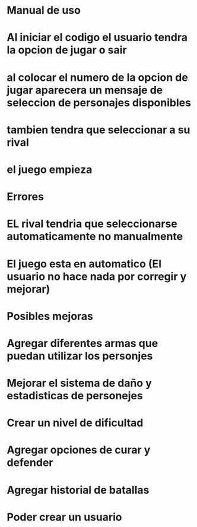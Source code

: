# Manual de uso 
# Al iniciar el codigo el usuario tendra la opcion de jugar o sair
# al colocar el numero de la opcion de jugar aparecera un mensaje de seleccion de personajes disponibles
# tambien tendra que seleccionar a su rival
# el juego empieza


# Errores
# EL rival tendria que seleccionarse automaticamente no manualmente
# El juego esta en automatico (El usuario no hace nada por corregir y mejorar)


# Posibles mejoras 
# Agregar diferentes armas que puedan utilizar los personjes
# Mejorar el sistema de daño y estadisticas de personejes
# Crear un nivel de dificultad
# Agregar opciones de curar y defender
# Agregar historial de batallas
# Poder crear un usuario